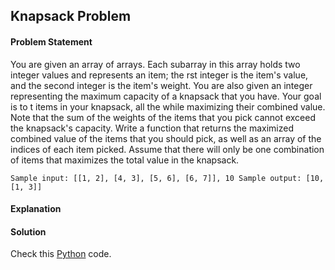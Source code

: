 ## Knapsack Problem

#### Problem Statement

You are given an array of arrays. Each subarray in this array holds two integer values and
represents an item; the rst integer is the item's value, and the second integer is the item's
weight. You are also given an integer representing the maximum capacity of a knapsack
that you have. Your goal is to t items in your knapsack, all the while maximizing their
combined value. Note that the sum of the weights of the items that you pick cannot
exceed the knapsack's capacity. Write a function that returns the maximized combined
value of the items that you should pick, as well as an array of the indices of each item
picked. Assume that there will only be one combination of items that maximizes the total
value in the knapsack.

`Sample input: [[1, 2], [4, 3], [5, 6], [6, 7]], 10
Sample output: [10, [1, 3]]`


#### Explanation



#### Solution

Check this [Python](../python/Knapsack_Problem.py) code.

